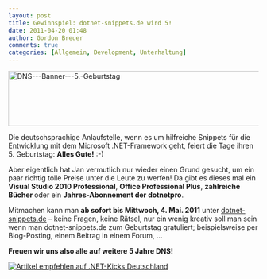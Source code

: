 ```yaml
---
layout: post
title: Gewinnspiel: dotnet-snippets.de wird 5!
date: 2011-04-20 01:48
author: Gordon Breuer
comments: true
categories: [Allgemein, Development, Unterhaltung]
---
```

<p><a href="http://dotnet-snippets.de/dns/5-Jahre.aspx?guid=d23f04f8-9bca-4b54-91f8-56767bdf5c90"><img style="background-image: none; border-right-width: 0px; padding-left: 0px; padding-right: 0px; display: block; float: none; border-top-width: 0px; border-bottom-width: 0px; margin-left: auto; border-left-width: 0px; margin-right: auto; padding-top: 0px" title="DNS---Banner---5.-Geburtstag" border="0" alt="DNS---Banner---5.-Geburtstag" src="http://anheledirwp.blob.core.windows.net/wordpress/2011/04/DNS-Banner-5.-Geburtstag.png" width="545" height="111" /></a></p>  <p>Die deutschsprachige Anlaufstelle, wenn es um hilfreiche Snippets für die Entwicklung mit dem Microsoft .NET-Framework geht, feiert die Tage ihren 5. Geburtstag: <strong>Alles Gute!</strong> :-)</p>  <p>Aber eigentlich hat Jan vermutlich nur wieder einen Grund gesucht, um ein paar richtig tolle Preise unter die Leute zu werfen! Da gibt es dieses mal ein <strong>Visual Studio 2010 Professional</strong>, <strong>Office Professional Plus</strong>, <strong>zahlreiche Bücher </strong>oder ein <strong>Jahres-Abonnement der dotnetpro</strong>.</p>  <p>Mitmachen kann man <strong>ab sofort bis Mittwoch, 4. Mai. 2011</strong> unter <a href="http://dotnet-snippets.de/dns/5-Jahre.aspx?guid=d23f04f8-9bca-4b54-91f8-56767bdf5c90">dotnet-snippets.de</a> – keine Fragen, keine Rätsel, nur ein wenig kreativ soll man sein wenn man dotnet-snippets.de zum Geburtstag gratuliert; beispielsweise per Blog-Posting, einem Beitrag in einem Forum, … </p>  <p><strong>Freuen wir uns also alle auf weitere 5 Jahre DNS!</strong></p> <a target="_blank" href="http://dotnet-kicks.de/kick/?url=http://old.gordon-breuer.de/post/2011/04/20/Gewinnspiel-dotnet-snippetsde-wird-5!.aspx&amp;title=Gewinnspiel: dotnet-snippets.de wird 5!">
                    <img src="http://dotnet-kicks.de/Services/Images/KickItImageGenerator.ashx?url=http://old.gordon-breuer.de/post/2011/04/20/Gewinnspiel-dotnet-snippetsde-wird-5!.aspx" border="0" alt="Artikel empfehlen auf .NET-Kicks Deutschland" />
                  </a>
